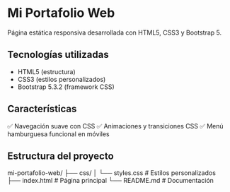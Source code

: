 # Mi Portafolio Web

Página estática responsiva desarrollada con HTML5, CSS3 y Bootstrap 5.

## Tecnologías utilizadas
- HTML5 (estructura)
- CSS3 (estilos personalizados)
- Bootstrap 5.3.2 (framework CSS)

## Características
✅ Navegación suave con CSS
✅ Animaciones y transiciones CSS
✅ Menú hamburguesa funcional en móviles

## Estructura del proyecto
mi-portafolio-web/
├── css/
│   └── styles.css    # Estilos personalizados
├── index.html        # Página principal
└── README.md         # Documentación
